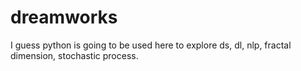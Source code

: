# dreamworks

I guess python is going to be used here to explore ds, dl, nlp, fractal dimension, stochastic process.
